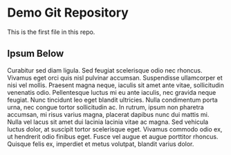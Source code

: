 # Demo Git Repository

This is the first file in this repo.

## Ipsum Below

Curabitur sed diam ligula. Sed feugiat scelerisque odio nec rhoncus. Vivamus eget orci quis nisl pulvinar accumsan. Suspendisse ullamcorper et nisi vel mollis. Praesent magna neque, iaculis sit amet ante vitae, sollicitudin venenatis odio. Pellentesque luctus mi eu ante iaculis, nec gravida neque feugiat. Nunc tincidunt leo eget blandit ultricies. Nulla condimentum porta urna, nec congue tortor sollicitudin ac. In rutrum, ipsum non pharetra accumsan, mi risus varius magna, placerat dapibus nunc dui mattis mi. Nulla vel lacus sit amet dui lacinia lacinia vitae ac magna. Sed vehicula luctus dolor, at suscipit tortor scelerisque eget. Vivamus commodo odio ex, ut hendrerit odio finibus eget. Fusce vel augue et augue porttitor rhoncus. Quisque felis ex, imperdiet et metus volutpat, blandit varius dolor.
